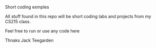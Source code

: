 Short coding exmples

All stuff found in this repo will be short coding labs and projects 
from my CS215 class.

Feel free to run or use any code here

Thnaks 
Jack Teegarden
